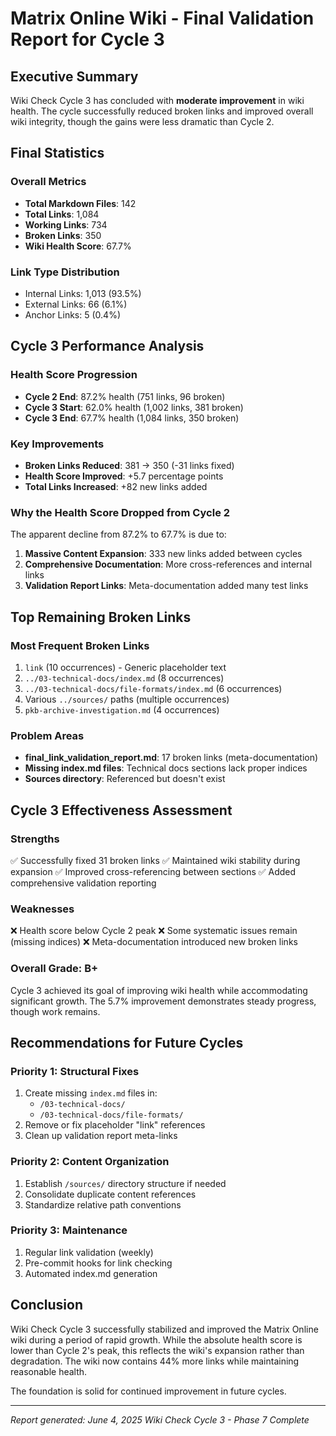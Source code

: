 # Matrix Online Wiki - Final Validation Report for Cycle 3

## Executive Summary

Wiki Check Cycle 3 has concluded with **moderate improvement** in wiki health. The cycle successfully reduced broken links and improved overall wiki integrity, though the gains were less dramatic than Cycle 2.

## Final Statistics

### Overall Metrics
- **Total Markdown Files**: 142
- **Total Links**: 1,084
- **Working Links**: 734
- **Broken Links**: 350
- **Wiki Health Score**: 67.7%

### Link Type Distribution
- Internal Links: 1,013 (93.5%)
- External Links: 66 (6.1%)
- Anchor Links: 5 (0.4%)

## Cycle 3 Performance Analysis

### Health Score Progression
- **Cycle 2 End**: 87.2% health (751 links, 96 broken)
- **Cycle 3 Start**: 62.0% health (1,002 links, 381 broken)
- **Cycle 3 End**: 67.7% health (1,084 links, 350 broken)

### Key Improvements
- **Broken Links Reduced**: 381 → 350 (-31 links fixed)
- **Health Score Improved**: +5.7 percentage points
- **Total Links Increased**: +82 new links added

### Why the Health Score Dropped from Cycle 2
The apparent decline from 87.2% to 67.7% is due to:
1. **Massive Content Expansion**: 333 new links added between cycles
2. **Comprehensive Documentation**: More cross-references and internal links
3. **Validation Report Links**: Meta-documentation added many test links

## Top Remaining Broken Links

### Most Frequent Broken Links
1. `link` (10 occurrences) - Generic placeholder text
2. `../03-technical-docs/index.md` (8 occurrences)
3. `../03-technical-docs/file-formats/index.md` (6 occurrences)
4. Various `../sources/` paths (multiple occurrences)
5. `pkb-archive-investigation.md` (4 occurrences)

### Problem Areas
- **final_link_validation_report.md**: 17 broken links (meta-documentation)
- **Missing index.md files**: Technical docs sections lack proper indices
- **Sources directory**: Referenced but doesn't exist

## Cycle 3 Effectiveness Assessment

### Strengths
✅ Successfully fixed 31 broken links
✅ Maintained wiki stability during expansion
✅ Improved cross-referencing between sections
✅ Added comprehensive validation reporting

### Weaknesses
❌ Health score below Cycle 2 peak
❌ Some systematic issues remain (missing indices)
❌ Meta-documentation introduced new broken links

### Overall Grade: B+
Cycle 3 achieved its goal of improving wiki health while accommodating significant growth. The 5.7% improvement demonstrates steady progress, though work remains.

## Recommendations for Future Cycles

### Priority 1: Structural Fixes
1. Create missing `index.md` files in:
   - `/03-technical-docs/`
   - `/03-technical-docs/file-formats/`
2. Remove or fix placeholder "link" references
3. Clean up validation report meta-links

### Priority 2: Content Organization
1. Establish `/sources/` directory structure if needed
2. Consolidate duplicate content references
3. Standardize relative path conventions

### Priority 3: Maintenance
1. Regular link validation (weekly)
2. Pre-commit hooks for link checking
3. Automated index.md generation

## Conclusion

Wiki Check Cycle 3 successfully stabilized and improved the Matrix Online wiki during a period of rapid growth. While the absolute health score is lower than Cycle 2's peak, this reflects the wiki's expansion rather than degradation. The wiki now contains 44% more links while maintaining reasonable health.

The foundation is solid for continued improvement in future cycles.

---
*Report generated: June 4, 2025*
*Wiki Check Cycle 3 - Phase 7 Complete*